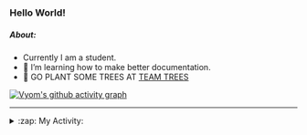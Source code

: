### Hello World!

##### About:
- Currently I am a student.
- 🌱 I’m learning how to make better documentation.
- 🌱 GO PLANT SOME TREES AT [TEAM TREES](https://teamtrees.org/)

[![Vyom's github activity graph](https://activity-graph.herokuapp.com/graph?username=Vyvy-vi)](https://github.com/ashutosh00710/github-readme-activity-graph)

---
<details>
  <summary>:zap: My Activity:</summary>
  
<!--START_SECTION:waka-->
![Code Time](http://img.shields.io/badge/Code%20Time-834%20hrs%2025%20mins-blue)

**I'm a Night 🦉** 

```text
🌞 Morning    91 commits     ██░░░░░░░░░░░░░░░░░░░░░░░   8.56% 
🌆 Daytime    302 commits    ███████░░░░░░░░░░░░░░░░░░   28.41% 
🌃 Evening    348 commits    ████████░░░░░░░░░░░░░░░░░   32.74% 
🌙 Night      322 commits    ███████░░░░░░░░░░░░░░░░░░   30.29%

```
📅 **I'm Most Productive on Sunday** 

```text
Monday       141 commits    ███░░░░░░░░░░░░░░░░░░░░░░   13.26% 
Tuesday      146 commits    ███░░░░░░░░░░░░░░░░░░░░░░   13.73% 
Wednesday    178 commits    ████░░░░░░░░░░░░░░░░░░░░░   16.75% 
Thursday     142 commits    ███░░░░░░░░░░░░░░░░░░░░░░   13.36% 
Friday       125 commits    ███░░░░░░░░░░░░░░░░░░░░░░   11.76% 
Saturday     102 commits    ██░░░░░░░░░░░░░░░░░░░░░░░   9.6% 
Sunday       229 commits    █████░░░░░░░░░░░░░░░░░░░░   21.54%

```


📊 **This Week I Spent My Time On** 

```text
🔥 Editors: 
No Activity Tracked This Week

🐱‍💻 Projects: 
No Activity Tracked This Week

```


 Last Updated on 20/07/2022 03:34:04 UTC
<!--END_SECTION:waka-->
</details>
